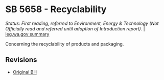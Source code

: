 # SB 5658 - Recyclability
*Status: First reading, referred to Environment, Energy & Technology (Not Officially read and referred until adoption of Introduction report).* | [leg.wa.gov summary](https://app.leg.wa.gov/billsummary?BillNumber=5658&Year=2021)

Concerning the recyclability of products and packaging.

## Revisions
* [Original Bill](1/)